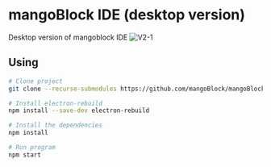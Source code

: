 # mangoBlock IDE (desktop version)

Desktop version of mangoblock IDE
![V2-1](https://github.com/user-attachments/assets/75bc01f6-f761-4263-8939-86608bf89a94)


## Using

```bash
# Clone project
git clone --recurse-submodules https://github.com/mangoBlock/mangoBlock-desktop.git

# Install electron-rebuild
npm install --save-dev electron-rebuild

# Install the dependencies 
npm install

# Run program
npm start
```

